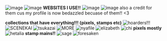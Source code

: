 ![image](https://github.com/user-attachments/assets/bf165fd4-cd7b-441f-a68a-a87d6635fc34)
![image](https://github.com/user-attachments/assets/3c08845e-7b47-4301-b23d-63420d1b2ca4) **WEBSITES I USE!!** ![image](https://github.com/user-attachments/assets/b88a7d4e-2367-4e4b-8f9f-4d195ca7cc10)
![image](https://github.com/user-attachments/assets/fa7149a6-c27b-4a1d-8322-2d28c3bbd911) 
also a credit for them cus my profile is now bedazzled becuase of them!! <3

**collections that have everything!!! (pixels, stamps etc)**
![hoarders!!!](https://y2k.neocities.org/collections)
![SCENEKAI](https://rentry.co/authorscollection)
![tsukazai](https://rentry.co/Tsukazai)
![MORE](https://rentry.co/updatedpixels)
![nyafile](https://rentry.co/nyafile)
![elizabeth](https://rentry.co/elizabethsresources)
![chi](https://rentry.co/chisresources)
**pixels mostly**
![hetalia](https://hanatamagotchi.tumblr.com/hetalia-pixels)
**stamp mains!!**
![sage](https://toyhou.se/33783846.stamp-collection)
![foresaken](https://toyhou.se/33472298.forsaken-stamps-f2u/33472312.f2u-forsaken-stamps/gallery)
